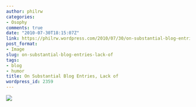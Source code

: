 ```yaml
---
author: philrw
categories:
- Osophy
comments: true
date: "2010-07-30T18:15:07Z"
link: https://philrw.wordpress.com/2010/07/30/on-substantial-blog-entries-lack-of/
post_format:
- Image
slug: on-substantial-blog-entries-lack-of
tags:
- blog
- humor
title: On Substantial Blog Entries, Lack of
wordpress_id: 2359
---
```


[![](http://philrw.files.wordpress.com/2010/07/404-substance.jpg)](http://philrw.files.wordpress.com/2010/07/404-substance.jpg)
